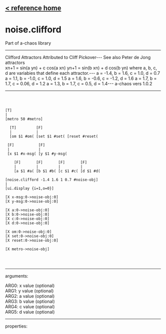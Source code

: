 [< reference home](ceammc_lib.html)
---

# noise.clifford


Part of a-chaos library

---

Clifford Attractors
Attributed to Cliff Pickover--- 
See also Peter de Jong attractors  
 xn+1 = sin(a yn) + c cos(a xn) 
 yn+1 = sin(b xn) + d cos(b yn) 
 where a, b, c, d are variabies that define each attractor.--- 
 a = -1.4, b = 1.6, c = 1.0, d = 0.7 
 a = 1.1, b = -1.0, c = 1.0, d = 1.5 
 a = 1.6, b = -0.6, c = -1.2, d = 1.6 
 a = 1.7, b = 1.7, c = 0.06, d = 1.2 
 a = 1.3, b = 1.7, c = 0.5, d = 1.4--- 
 a-chaos vers 1.0.2
<br>


---


```



[T]
|
[metro 50 #metro]

  [T]         [F]
  |           |
  [om $1 #om( [set $1 #set( [reset #reset(

 [F]           [F]
 |             |
 [x $1 #x-msg( [y $1 #y-msg(  

    [F]       [F]       [F]       [F]
    |         |         |         |
    [a $1 #a( [b $1 #b( [c $1 #c( [d $1 #d(

[noise.clifford -1.4 1.6 1 0.7 #noise-obj]
|
[ui.display {i=1,o=0}]

[X x-msg:0->noise-obj:0]  
[X y-msg:0->noise-obj:0]

[X a:0->noise-obj:0]
[X b:0->noise-obj:0]
[X c:0->noise-obj:0]
[X d:0->noise-obj:0] 

[X om:0->noise-obj:0]
[X set:0->noise-obj:0]
[X reset:0->noise-obj:0]

[X metro->noise-obj]


            
```

---
arguments:

ARG0: x value (optional)<br>
ARG1: y value (optional)<br>
ARG2: a value (optional)<br>
ARG3: b value (optional)<br>
ARG4: c value (optional)<br>
ARG5: d value (optional)<br>

---
properties:


